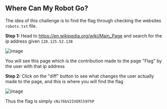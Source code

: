 ## Where Can My Robot Go?

The idea of this challenge is to find the flag through checking the websites ``robots.txt`` file. 

**Step 1:**
Head to https://en.wikipedia.org/wiki/Main_Page and search for the ip address given ``128.125.52.138``

![image](https://user-images.githubusercontent.com/40801372/130972040-0b7ca16b-e705-4fbe-859e-aeefdf7ce946.png)

You will see this page which is the contribution made to the page "Flag" by the user with that ip address

**Step 2:**
Click on the "diff" button to see what changes the user actually made to the page, and this is where you will find the flag

![image](https://user-images.githubusercontent.com/40801372/130972217-30a6d578-9bd9-4f95-a7ee-3a21beeac9fb.png)


Thus the flag is simply ``cNi76bV2IVERlh97hP``
